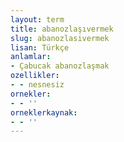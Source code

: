 ```yaml
---
layout: term
title: abanozlaşıvermek
slug: abanozlasivermek
lisan: Türkçe
anlamlar:
- Çabucak abanozlaşmak
ozellikler:
- - nesnesiz
ornekler:
- - ''
orneklerkaynak:
- - ''
---
```

